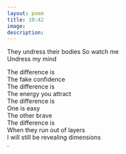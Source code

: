 ```yaml
---
layout: poem
title: 10:42
image: 
description:
---
```

They undress their bodies 
So watch me <br>
Undress my mind <br>
<!-- split -->
The difference is <br>
The fake confidence <br>
The difference is <br>
The energy you attract<br>
The difference is <br>
One is easy<br>
The other brave<br>
The difference is <br>
When they run out of layers<br>
I will still be revealing dimensions <br>
.



